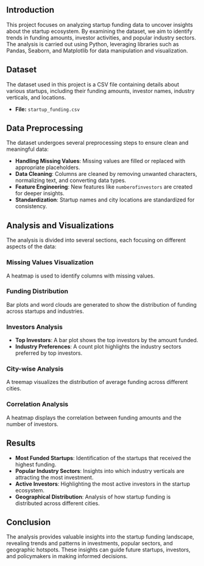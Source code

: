 ## Introduction
This project focuses on analyzing startup funding data to uncover insights about the startup ecosystem. By examining the dataset, we aim to identify trends in funding amounts, investor activities, and popular industry sectors. The analysis is carried out using Python, leveraging libraries such as Pandas, Seaborn, and Matplotlib for data manipulation and visualization.

## Dataset
The dataset used in this project is a CSV file containing details about various startups, including their funding amounts, investor names, industry verticals, and locations.

- **File:** `startup_funding.csv`


## Data Preprocessing
The dataset undergoes several preprocessing steps to ensure clean and meaningful data:
- **Handling Missing Values**: Missing values are filled or replaced with appropriate placeholders.
- **Data Cleaning**: Columns are cleaned by removing unwanted characters, normalizing text, and converting data types.
- **Feature Engineering**: New features like `numberofinvestors` are created for deeper insights.
- **Standardization**: Startup names and city locations are standardized for consistency.

## Analysis and Visualizations
The analysis is divided into several sections, each focusing on different aspects of the data:

### Missing Values Visualization
A heatmap is used to identify columns with missing values.

### Funding Distribution
Bar plots and word clouds are generated to show the distribution of funding across startups and industries.

### Investors Analysis
- **Top Investors**: A bar plot shows the top investors by the amount funded.
- **Industry Preferences**: A count plot highlights the industry sectors preferred by top investors.

### City-wise Analysis
A treemap visualizes the distribution of average funding across different cities.

### Correlation Analysis
A heatmap displays the correlation between funding amounts and the number of investors.

## Results
- **Most Funded Startups**: Identification of the startups that received the highest funding.
- **Popular Industry Sectors**: Insights into which industry verticals are attracting the most investment.
- **Active Investors**: Highlighting the most active investors in the startup ecosystem.
- **Geographical Distribution**: Analysis of how startup funding is distributed across different cities.

## Conclusion
The analysis provides valuable insights into the startup funding landscape, revealing trends and patterns in investments, popular sectors, and geographic hotspots. These insights can guide future startups, investors, and policymakers in making informed decisions.


